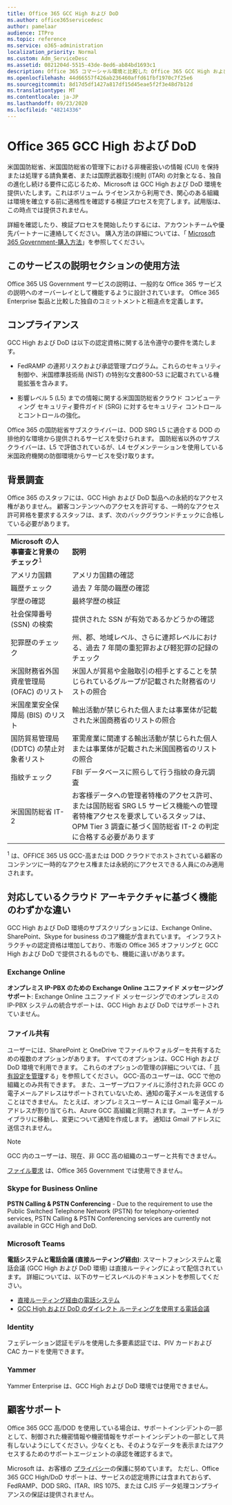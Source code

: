 ```yaml
---
title: Office 365 GCC High および DoD
ms.author: office365servicedesc
author: pamelaar
audience: ITPro
ms.topic: reference
ms.service: o365-administration
localization_priority: Normal
ms.custom: Adm_ServiceDesc
ms.assetid: 0821204d-5515-43de-8ed6-ab84bd1693c1
description: Office 365 コマーシャル環境と比較した Office 365 GCC High および DoD 環境の固有のコミットメントと相違点について説明します。
ms.openlocfilehash: 44d66557f426ab236460affd61fbf1970c7f25e6
ms.sourcegitcommit: 8d17d5df1427a817df15d45eae5f2f3e48d7b12d
ms.translationtype: MT
ms.contentlocale: ja-JP
ms.lasthandoff: 09/23/2020
ms.locfileid: "48214336"
---
```

# <a name="office-365-gcc-high-and-dod"></a>Office 365 GCC High および DoD

米国国防総省、米国国防総省の管理下における非機密扱いの情報 (CUI) を保持または処理する請負業者、または国際武器取引規則 (ITAR) の対象となる、独自の進化し続ける要件に応じるため、Microsoft は GCC High および DoD 環境を提供いたします。これはボリューム ライセンスから利用でき、関心のある組織は環境を確立する前に適格性を確認する検証プロセスを完了します。試用版は、この時点では提供されません。 
  
詳細を確認したり、検証プロセスを開始したりするには、アカウントチームや優先パートナーに連絡してください。 購入方法の詳細については、「 [Microsoft 365 Government-購入方法](https://docs.microsoft.com/office365/servicedescriptions/office-365-platform-service-description/office-365-us-government/microsoft-365-government-how-to-buy)」を参照してください。
  
## <a name="how-to-use-this-service-description-section"></a>このサービスの説明セクションの使用方法

Office 365 US Government サービスの説明は、一般的な Office 365 サービスの説明へのオーバーレイとして機能するように設計されています。 Office 365 Enterprise 製品と比較した独自のコミットメントと相違点を定義します。
  
## <a name="compliance"></a>コンプライアンス

GCC High および DoD は以下の認定資格に関する法令遵守の要件を満たします。 
  
- FedRAMP の連邦リスクおよび承認管理プログラム。これらのセキュリティ制御や、米国標準技術局 (NIST) の特別な文書800-53 に記載されている機能拡張を含みます。
    
- 影響レベル 5 (L5) までの情報に関する米国国防総省クラウド コンピューティング セキュリティ要件ガイド (SRG) に対するセキュリティ コントロールとコントロールの強化。
    
Office 365 の国防総省サブスクライバーは、DOD SRG L5 に適合する DOD の排他的な環境から提供されるサービスを受けられます。 国防総省以外のサブスクライバーは、L5 で評価されているが、L4 セグメンテーションを使用している米国政府機関の防御環境からサービスを受け取ります。
  
## <a name="background-screening"></a>背景調査

Office 365 のスタッフには、GCC High および DoD 製品への永続的なアクセス権がありません。 顧客コンテンツへのアクセスを許可する、一時的なアクセス許可昇格を要求するスタッフは、まず、次のバックグラウンドチェックに合格している必要があります。
  
|||
|:-----|:-----|
|**Microsoft の人事審査と背景のチェック**<sup>1</sup> <br/> |**説明** <br/> |
|アメリカ国籍  <br/> |アメリカ国籍の確認  <br/> |
|職歴チェック  <br/> |過去 7 年間の職歴の確認  <br/> |
|学歴の確認  <br/> |最終学歴の検証  <br/> |
|社会保障番号 (SSN) の検索  <br/> |提供された SSN が有効であるかどうかの確認  <br/> |
|犯罪歴のチェック  <br/> |州、郡、地域レベル、さらに連邦レベルにおける、過去 7 年間の重犯罪および軽犯罪の記録のチェック  <br/> |
|米国財務省外国資産管理局 (OFAC) のリスト  <br/> |米国人が貿易や金融取引の相手とすることを禁じられているグループが記載された財務省のリストの照合  <br/> |
|米国産業安全保障局 (BIS) のリスト  <br/> |輸出活動が禁じられた個人または事業体が記載された米国商務省のリストの照合  <br/> |
|国防貿易管理局 (DDTC) の禁止対象者リスト  <br/> |軍需産業に関連する輸出活動が禁じられた個人または事業体が記載された米国国務省のリストの照合  <br/> |
|指紋チェック  <br/> |FBI データベースに照らして行う指紋の身元調査  <br/> |
|米国国防総省 IT-2  <br/> |お客様データへの管理者特権のアクセス許可、または国防総省 SRG L5 サービス機能への管理者特権アクセスを要求しているスタッフは、OPM Tier 3 調査に基づく国防総省 IT-2 の判定に合格する必要があります  <br/> |

<sup>1</sup> は、OFFICE 365 US GCC-高または DOD クラウドでホストされている顧客のコンテンツに一時的なアクセス権または永続的にアクセスできる人員にのみ適用されます。
## <a name="feature-nuances-based-on-compliant-cloud-architecture"></a>対応しているクラウド アーキテクチャに基づく機能のわずかな違い

GCC High および DoD 環境のサブスクリプションには、Exchange Online、SharePoint、Skype for business のコア機能が含まれています。 インフラストラクチャの認定資格は増加しており、市販の Office 365 オファリングと GCC High および DoD で提供されるものでも、機能に違いがあります。
  
### <a name="exchange-online"></a>Exchange Online

 **オンプレミス IP-PBX のための Exchange Online ユニファイド メッセージング サポート**: Exchange Online ユニファイド メッセージングでのオンプレミスの IP-PBX システムの統合サポートは、GCC High および DoD ではサポートされていません。 
  
### <a name="file-sharing"></a>ファイル共有

ユーザーには、SharePoint と OneDrive でファイルやフォルダーを共有するための複数のオプションがあります。 すべてのオプションは、GCC High および DoD 環境で利用できます。 これらのオプションの管理の詳細については、「 [共有設定を管理](/sharepoint/turn-external-sharing-on-or-off)する」を参照してください。 GCC-高のユーザーは、GCC で他の組織とのみ共有できます。 また、ユーザープロファイルに添付された非 GCC の電子メールアドレスはサポートされていないため、通知の電子メールを送信することはできません。 たとえば、オンプレミスユーザー A には Gmail 電子メールアドレスが割り当てられ、Azure GCC 高組織と同期されます。 ユーザー A がライブラリに移動し、変更について通知を作成します。 通知は Gmail アドレスに送信されません。

> [!NOTE]
> GCC 内のユーザーは、現在、非 GCC 高の組織のユーザーと共有できません。

[ファイル要求](https://support.office.com/article/f54aa7f8-2589-4421-b351-d415fc3b83af) は、Office 365 Government では使用できません。

### <a name="skype-for-business-online"></a>Skype for Business Online

 **PSTN Calling &amp; PSTN Conferencing** - Due to the requirement to use the Public Switched Telephone Network (PSTN) for telephony-oriented services, PSTN Calling &amp; PSTN Conferencing services are currently not available in GCC High and DoD.

### <a name="microsoft-teams"></a>Microsoft Teams

**電話システムと電話会議 (直接ルーティング経由)**: スマートフォンシステムと電話会議 (GCC High および DoD 環境) は直接ルーティングによって配信されています。 詳細については、以下のサービスレベルのドキュメントを参照してください。

- [直接ルーティング経由の電話システム](https://docs.microsoft.com/microsoftteams/here-s-what-you-get-with-phone-system)
- [GCC High および DoD のダイレクト ルーティングを使用する電話会議](https://docs.microsoft.com/microsoftteams/audio-conferencing-with-direct-routing-for-gcch-and-dod)

### <a name="identity"></a>Identity

フェデレーション認証モデルを使用した多要素認証では、PIV カードおよび CAC カードを使用できます。
  
### <a name="yammer"></a>Yammer

Yammer Enterprise は、GCC High および DoD 環境では使用できません。
  
## <a name="customer-support"></a>顧客サポート

Office 365 GCC 高/DOD を使用している場合は、サポートインシデントの一部として、制御された機密情報や機密情報をサポートインシデントの一部として共有しないようにしてください。少なくとも、そのようなデータを表示またはアクセスするためのサポートエージェントの承認を確認するまで。

Microsoft は、お客様の [プライバシー](https://privacy.microsoft.com/privacystatement)の保護に努めています。 ただし、Office 365 GCC High/DoD サポートは、サービスの認定境界には含まれておらず、FedRAMP、DOD SRG、ITAR、IRS 1075、または CJIS データ処理コンプライアンスの保証は提供されません。
